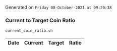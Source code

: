 Generated on `Friday 08-October-2021 at 09:20:38`

### Current to Target Coin Ratio
`current_coin_ratio.sh`

Date|Current|Target|Ratio
---|---|---|---

